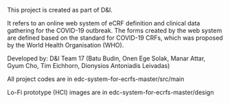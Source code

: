 This project is created as part of D&I. 

It refers to an online web system of eCRF definition and clinical data gathering for the COVID-19 outbreak. 
The forms created by the web system are defined based on the standard for COVID-19 CRFs, which was proposed by the World Health Organisation (WHO).

Developed by: D&I Team 17
(Batu Budin, 
Onen Ege Solak, 
Manar Attar,
Gyum Cho, 
Tim Eichhorn, 
Dionysios Antoniadis Leivadas)

All project codes are in edc-system-for-ecrfs-master/src/main

Lo-Fi prototype (HCI) images are in edc-system-for-ecrfs-master/design
